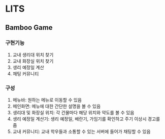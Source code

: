 # LITS
## Bamboo Game
### 구현기능
1. 교내 생리대 위치 찾기
2. 교내 화장실 위치 찾기
3. 생리 예정일 계산
4. 채팅 커뮤니티
### 구성
1. 메뉴바: 원하는 메뉴로 이동할 수 있음
2. 메인화면: 메뉴에 대한 간단한 설명을 볼 수 있음
3. 생리대 및 화장실 위치: 각 건물마다 해당 위치와 약도를 볼 수 있음
4. 생리 예정일 계산기: 생리 예정일, 배란기, 가임기를 확인하고 주기 이상시 경고를 줌
5. 교내 커뮤니티: 교내 학우들과 소통할 수 있는 서버에 들어가 채팅할 수 있음
